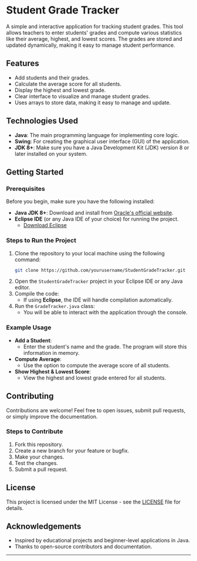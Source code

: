# Student Grade Tracker

A simple and interactive application for tracking student grades. This tool allows teachers to enter students' grades and compute various statistics like their average, highest, and lowest scores. The grades are stored and updated dynamically, making it easy to manage student performance.

## Features
- Add students and their grades.
- Calculate the average score for all students.
- Display the highest and lowest grade.
- Clear interface to visualize and manage student grades.
- Uses arrays to store data, making it easy to manage and update.

## Technologies Used
- **Java**: The main programming language for implementing core logic.
- **Swing**: For creating the graphical user interface (GUI) of the application.
- **JDK 8+**: Make sure you have a Java Development Kit (JDK) version 8 or later installed on your system.

## Getting Started

### Prerequisites
Before you begin, make sure you have the following installed:

- **Java JDK 8+**: Download and install from [Oracle's official website](https://www.oracle.com/java/technologies/javase-jdk11-downloads.html).
- **Eclipse IDE** (or any Java IDE of your choice) for running the project.
  - [Download Eclipse](https://www.eclipse.org/downloads/)

### Steps to Run the Project
1. Clone the repository to your local machine using the following command:
    ```bash
    git clone https://github.com/yourusername/StudentGradeTracker.git
    ```
2. Open the `StudentGradeTracker` project in your Eclipse IDE or any Java editor.
3. Compile the code:
    - If using **Eclipse**, the IDE will handle compilation automatically.
4. Run the `GradeTracker.java` class:
    - You will be able to interact with the application through the console.

### Example Usage

- **Add a Student**: 
  - Enter the student's name and the grade. The program will store this information in memory.
- **Compute Average**: 
  - Use the option to compute the average score of all students.
- **Show Highest & Lowest Score**:
  - View the highest and lowest grade entered for all students.

## Contributing
Contributions are welcome! Feel free to open issues, submit pull requests, or simply improve the documentation.

### Steps to Contribute
1. Fork this repository.
2. Create a new branch for your feature or bugfix.
3. Make your changes.
4. Test the changes.
5. Submit a pull request.

## License
This project is licensed under the MIT License - see the [LICENSE](LICENSE) file for details.

## Acknowledgements
- Inspired by educational projects and beginner-level applications in Java.
- Thanks to open-source contributors and documentation.

---


